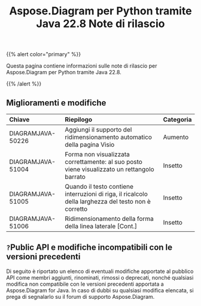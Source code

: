 ﻿---
title: Aspose.Diagram per Python tramite Java 22.8 Note di rilascio
type: docs
weight: 20
url: /it/java/aspose-diagram-for-python-via-java-22-8-release-notes/
---
{{% alert color="primary" %}}

Questa pagina contiene informazioni sulle note di rilascio per Aspose.Diagram per Python tramite Java 22.8.

{{% /alert %}}
## **Miglioramenti e modifiche**  ##

|**Chiave**|**Riepilogo**|**Categoria**|
|:- |:- |:- |
|DIAGRAMJAVA-50226|Aggiungi il supporto del ridimensionamento automatico della pagina Visio|Aumento|
|DIAGRAMJAVA-51004|Forma non visualizzata correttamente: al suo posto viene visualizzato un rettangolo barrato|Insetto|
|DIAGRAMJAVA-51005|Quando il testo contiene interruzioni di riga, il ricalcolo della larghezza del testo non è corretto|Insetto|
|DIAGRAMJAVA-51006|Ridimensionamento della forma della linea laterale [Cont.]|Insetto|

## `?`**Public API e modifiche incompatibili con le versioni precedenti**
Di seguito è riportato un elenco di eventuali modifiche apportate al pubblico API come membri aggiunti, rinominati, rimossi o deprecati, nonché qualsiasi modifica non compatibile con le versioni precedenti apportata a Aspose.Diagram for Java. In caso di dubbi su qualsiasi modifica elencata, si prega di segnalarlo su il forum di supporto Aspose.Diagram.

